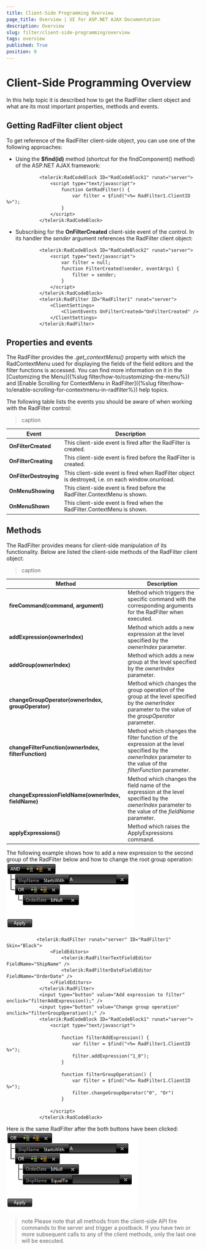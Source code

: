 ```yaml
---
title: Client-Side Programming Overview
page_title: Overview | UI for ASP.NET AJAX Documentation
description: Overview
slug: filter/client-side-programming/overview
tags: overview
published: True
position: 0
---
```


# Client-Side Programming Overview



In this help topic it is described how to get the RadFilter client object and what are its most important properties, methods and events.

## Getting RadFilter client object

To get reference of the RadFilter client-side object, you can use one of the following approaches:

* Using the __$find(id)__ method (shortcut for the findComponent() method) of the ASP.NET AJAX framework:

````ASPNET
	        <telerik:RadCodeBlock ID="RadCodeBlock1" runat="server">
	            <script type="text/javascript">
	                function GetRadFilter() {
	                    var filter = $find("<%= RadFilter1.ClientID %>");
	                }
	            </script>
	        </telerik:RadCodeBlock>
````



* Subscribing for the __OnFilterCreated__ client-side event of the control. In its handler the *sender* argument references the RadFilter client object:

````ASPNET
	        <telerik:RadCodeBlock ID="RadCodeBlock2" runat="server">
	            <script type="text/javascript">
	                var filter = null;
	                function FilterCreated(sender, eventArgs) {
	                    filter = sender;
	                }
	            </script>
	        </telerik:RadCodeBlock>
	        <telerik:RadFilter ID="RadFilter1" runat="server">
	            <ClientSettings>
	                <ClientEvents OnFilterCreated="OnFilterCreated" />
	            </ClientSettings>
	        </telerik:RadFilter>
````



## Properties and events

The RadFilter provides the *.get_contextMenu()* property with which the RadContextMenu used for displaying the fields of the field editors and the filter functions is accessed. You can find more information on it in the [Customizing the Menu]({%slug filter/how-to/customizing-the-menu%}) and [Enable Scrolling for ContextMenu in RadFilter]({%slug filter/how-to/enable-scrolling-for-contextmenu-in-radfilter%}) help topics.

The following table lists the events you should be aware of when working with the RadFilter control:


>caption  

|  __Event__  |  __Description__  |
| ------ | ------ |
| __OnFilterCreated__ |This client-side event is fired after the RadFilter is created.|
| __OnFilterCreating__ |This client-side event is fired before the RadFilter is created.|
| __OnFilterDestroying__ |This client-side event is fired when RadFilter object is destroyed, i.e. on each window.onunload.|
| __OnMenuShowing__ |This client-side event is fired before the RadFilter.ContextMenu is shown.|
| __OnMenuShown__ |This client-side event is fired when the RadFilter.ContextMenu is shown.|

## Methods

The RadFilter provides means for client-side manipulation of its functionality. Below are listed the client-side methods of the RadFilter client object:


>caption  

|  __Method__  |  __Description__  |
| ------ | ------ |
| __fireCommand(command, argument)__ |Method which triggers the specific command with the corresponding arguments for the RadFilter when executed.|
| __addExpression(ownerIndex)__ |Method which adds a new expression at the level specified by the *ownerIndex* parameter.|
| __addGroup(ownerIndex)__ |Method which adds a new group at the level specified by the *ownerIndex* parameter.|
| __changeGroupOperator(ownerIndex, groupOperator)__ |Method which changes the group operation of the group at the level specified by the *ownerIndex* parameter to the value of the *groupOperator* parameter.|
| __changeFilterFunction(ownerIndex, filterFunction)__ |Method which changes the filter function of the expression at the level specified by the *ownerIndex* parameter to the value of the *filterFunction* parameter.|
| __changeExpressionFieldName(ownerIndex, fieldName)__ |Method which changes the field name of the expression at the level specified by the *ownerIndex* parameter to the value of the *fieldName* parameter.|
| __applyExpressions()__ |Method which raises the ApplyExpressions command.|

The following example shows how to add a new expression to the second group of the RadFilter below and how to change the root group operation:![Before](images/filter_before.png)

````ASPNET
	       <telerik:RadFilter runat="server" ID="RadFilter1" Skin="Black">
	            <FieldEditors>
	                <telerik:RadFilterTextFieldEditor FieldName="ShipName" />
	                <telerik:RadFilterDateFieldEditor FieldName="OrderDate" />
	            </FieldEditors>
	        </telerik:RadFilter>
	        <input type="button" value="Add expression to filter" onclick="filterAddExpression();" />
	        <input type="button" value="Change group operation" onclick="filterGroupOperation();" />
	        <telerik:RadCodeBlock ID="RadCodeBlock1" runat="server">
	            <script type="text/javascript">
	
	                function filterAddExpression() {
	                    var filter = $find("<%= RadFilter1.ClientID %>");
	                    filter.addExpression("1_0");
	                }
	
	                function filterGroupOperation() {
	                    var filter = $find("<%= RadFilter1.ClientID %>");
	                    filter.changeGroupOperator("0", "Or")
	                }
	
	            </script>
	        </telerik:RadCodeBlock>
````



Here is the same RadFilter after the both buttons have been clicked:![After](images/filter_after.png)

>note Please note that all methods from the client-side API fire commands to the server and trigger a postback. If you have two or more subsequent calls to any of the client methods, only the last one will be executed.
>

